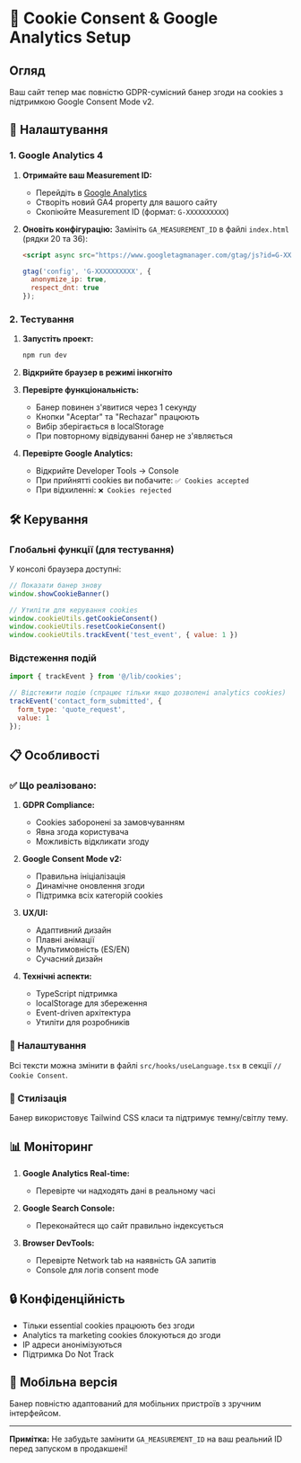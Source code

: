 ﻿# 🍪 Cookie Consent & Google Analytics Setup

## Огляд

Ваш сайт тепер має повністю GDPR-сумісний банер згоди на cookies з підтримкою Google Consent Mode v2.

## 🚀 Налаштування

### 1. Google Analytics 4

1. **Отримайте ваш Measurement ID:**
   - Перейдіть в [Google Analytics](https://analytics.google.com/)
   - Створіть новий GA4 property для вашого сайту
   - Скопіюйте Measurement ID (формат: `G-XXXXXXXXXX`)

2. **Оновіть конфігурацію:**
   Замініть `GA_MEASUREMENT_ID` в файлі `index.html` (рядки 20 та 36):
   ```html
   <script async src="https://www.googletagmanager.com/gtag/js?id=G-XXXXXXXXXX"></script>
   ```
   ```javascript
   gtag('config', 'G-XXXXXXXXXX', {
     anonymize_ip: true,
     respect_dnt: true
   });
   ```

### 2. Тестування

1. **Запустіть проект:**
   ```bash
   npm run dev
   ```

2. **Відкрийте браузер в режимі інкогніто**

3. **Перевірте функціональність:**
   - Банер повинен з'явитися через 1 секунду
   - Кнопки "Aceptar" та "Rechazar" працюють
   - Вибір зберігається в localStorage
   - При повторному відвідуванні банер не з'являється

4. **Перевірте Google Analytics:**
   - Відкрийте Developer Tools → Console
   - При прийнятті cookies ви побачите: `✅ Cookies accepted`
   - При відхиленні: `❌ Cookies rejected`

## 🛠️ Керування

### Глобальні функції (для тестування)

У консолі браузера доступні:

```javascript
// Показати банер знову
window.showCookieBanner()

// Утиліти для керування cookies
window.cookieUtils.getCookieConsent()
window.cookieUtils.resetCookieConsent()
window.cookieUtils.trackEvent('test_event', { value: 1 })
```

### Відстеження подій

```javascript
import { trackEvent } from '@/lib/cookies';

// Відстежити подію (спрацює тільки якщо дозволені analytics cookies)
trackEvent('contact_form_submitted', {
  form_type: 'quote_request',
  value: 1
});
```

## 📋 Особливості

### ✅ Що реалізовано:

1. **GDPR Compliance:**
   - Cookies заборонені за замовчуванням
   - Явна згода користувача
   - Можливість відкликати згоду

2. **Google Consent Mode v2:**
   - Правильна ініціалізація
   - Динамічне оновлення згоди
   - Підтримка всіх категорій cookies

3. **UX/UI:**
   - Адаптивний дизайн
   - Плавні анімації
   - Мультимовність (ES/EN)
   - Сучасний дизайн

4. **Технічні аспекти:**
   - TypeScript підтримка
   - localStorage для збереження
   - Event-driven архітектура
   - Утиліти для розробників

### 🔧 Налаштування

Всі тексти можна змінити в файлі `src/hooks/useLanguage.tsx` в секції `// Cookie Consent`.

### 🎨 Стилізація

Банер використовує Tailwind CSS класи та підтримує темну/світлу тему.

## 📊 Моніторинг

1. **Google Analytics Real-time:**
   - Перевірте чи надходять дані в реальному часі

2. **Google Search Console:**
   - Переконайтеся що сайт правильно індексується

3. **Browser DevTools:**
   - Перевірте Network tab на наявність GA запитів
   - Console для логів consent mode

## 🔒 Конфіденційність

- Тільки essential cookies працюють без згоди
- Analytics та marketing cookies блокуються до згоди
- IP адреси анонімізуються
- Підтримка Do Not Track

## 📱 Мобільна версія

Банер повністю адаптований для мобільних пристроїв з зручним інтерфейсом.

---

**Примітка:** Не забудьте замінити `GA_MEASUREMENT_ID` на ваш реальний ID перед запуском в продакшені!


